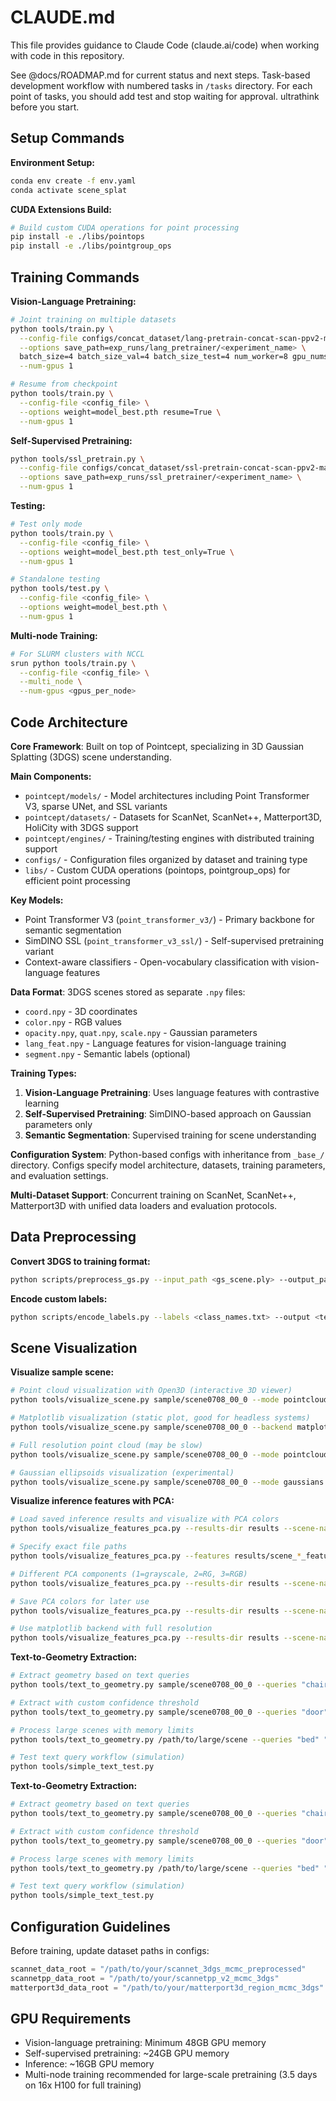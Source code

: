 # CLAUDE.md

This file provides guidance to Claude Code (claude.ai/code) when working with code in this repository.


See @docs/ROADMAP.md for current status and next steps.
Task-based development workflow with numbered tasks in `/tasks` directory.
For each point of tasks, you should add test and stop waiting for approval.
ultrathink before you start.


## Setup Commands

**Environment Setup:**
```bash
conda env create -f env.yaml
conda activate scene_splat
```

**CUDA Extensions Build:**
```bash
# Build custom CUDA operations for point processing
pip install -e ./libs/pointops
pip install -e ./libs/pointgroup_ops
```

## Training Commands

**Vision-Language Pretraining:**
```bash
# Joint training on multiple datasets
python tools/train.py \
  --config-file configs/concat_dataset/lang-pretrain-concat-scan-ppv2-matt-mcmc-wo-normal-contrastive.py \
  --options save_path=exp_runs/lang_pretrainer/<experiment_name> \
  batch_size=4 batch_size_val=4 batch_size_test=4 num_worker=8 gpu_nums=1 \
  --num-gpus 1

# Resume from checkpoint
python tools/train.py \
  --config-file <config_file> \
  --options weight=model_best.pth resume=True \
  --num-gpus 1
```

**Self-Supervised Pretraining:**
```bash
python tools/ssl_pretrain.py \
  --config-file configs/concat_dataset/ssl-pretrain-concat-scan-ppv2-matt-3rscan-arkit-hyper-mcmc-base.py \
  --options save_path=exp_runs/ssl_pretrainer/<experiment_name> \
  --num-gpus 1
```

**Testing:**
```bash
# Test only mode
python tools/train.py \
  --config-file <config_file> \
  --options weight=model_best.pth test_only=True \
  --num-gpus 1

# Standalone testing
python tools/test.py \
  --config-file <config_file> \
  --options weight=model_best.pth \
  --num-gpus 1
```

**Multi-node Training:**
```bash
# For SLURM clusters with NCCL
srun python tools/train.py \
  --config-file <config_file> \
  --multi_node \
  --num-gpus <gpus_per_node>
```

## Code Architecture

**Core Framework**: Built on top of Pointcept, specializing in 3D Gaussian Splatting (3DGS) scene understanding.

**Main Components:**
- `pointcept/models/` - Model architectures including Point Transformer V3, sparse UNet, and SSL variants
- `pointcept/datasets/` - Datasets for ScanNet, ScanNet++, Matterport3D, HoliCity with 3DGS support
- `pointcept/engines/` - Training/testing engines with distributed training support
- `configs/` - Configuration files organized by dataset and training type
- `libs/` - Custom CUDA operations (pointops, pointgroup_ops) for efficient point processing

**Key Models:**
- Point Transformer V3 (`point_transformer_v3/`) - Primary backbone for semantic segmentation
- SimDINO SSL (`point_transformer_v3_ssl/`) - Self-supervised pretraining variant
- Context-aware classifiers - Open-vocabulary classification with vision-language features

**Data Format**: 3DGS scenes stored as separate `.npy` files:
- `coord.npy` - 3D coordinates
- `color.npy` - RGB values  
- `opacity.npy`, `quat.npy`, `scale.npy` - Gaussian parameters
- `lang_feat.npy` - Language features for vision-language training
- `segment.npy` - Semantic labels (optional)

**Training Types:**
1. **Vision-Language Pretraining**: Uses language features with contrastive learning
2. **Self-Supervised Pretraining**: SimDINO-based approach on Gaussian parameters only
3. **Semantic Segmentation**: Supervised training for scene understanding

**Configuration System**: Python-based configs with inheritance from `_base_/` directory. Configs specify model architecture, datasets, training parameters, and evaluation settings.

**Multi-Dataset Support**: Concurrent training on ScanNet, ScanNet++, Matterport3D with unified data loaders and evaluation protocols.

## Data Preprocessing

**Convert 3DGS to training format:**
```bash
python scripts/preprocess_gs.py --input_path <gs_scene.ply> --output_path <output_dir>
```

**Encode custom labels:**
```bash
python scripts/encode_labels.py --labels <class_names.txt> --output <text_embeddings.pt>
```

## Scene Visualization

**Visualize sample scene:**
```bash
# Point cloud visualization with Open3D (interactive 3D viewer)
python tools/visualize_scene.py sample/scene0708_00_0 --mode pointcloud --sample-ratio 0.1

# Matplotlib visualization (static plot, good for headless systems)
python tools/visualize_scene.py sample/scene0708_00_0 --backend matplotlib --sample-ratio 0.05

# Full resolution point cloud (may be slow)
python tools/visualize_scene.py sample/scene0708_00_0 --mode pointcloud

# Gaussian ellipsoids visualization (experimental)
python tools/visualize_scene.py sample/scene0708_00_0 --mode gaussians --sample-ratio 0.01
```

**Visualize inference features with PCA:**
```bash
# Load saved inference results and visualize with PCA colors
python tools/visualize_features_pca.py --results-dir results --scene-name scene0708_00_0

# Specify exact file paths
python tools/visualize_features_pca.py --features results/scene_*_features.npy --coords results/scene_*_coords.npy

# Different PCA components (1=grayscale, 2=RG, 3=RGB)
python tools/visualize_features_pca.py --results-dir results --scene-name scene0708_00_0 --n-components 3

# Save PCA colors for later use
python tools/visualize_features_pca.py --results-dir results --scene-name scene0708_00_0 --save-colors pca_colors.npy

# Use matplotlib backend with full resolution
python tools/visualize_features_pca.py --results-dir results --scene-name scene0708_00_0 --backend matplotlib --sample-ratio 1.0
```

**Text-to-Geometry Extraction:**
```bash
# Extract geometry based on text queries
python tools/text_to_geometry.py sample/scene0708_00_0 --queries "chair" "table" "sofa" --visualize --save-individual

# Extract with custom confidence threshold
python tools/text_to_geometry.py sample/scene0708_00_0 --queries "door" "window" --threshold 0.15

# Process large scenes with memory limits
python tools/text_to_geometry.py /path/to/large/scene --queries "bed" "desk" --max-points 30000 --save-individual

# Test text query workflow (simulation)
python tools/simple_text_test.py
```

**Text-to-Geometry Extraction:**
```bash
# Extract geometry based on text queries
python tools/text_to_geometry.py sample/scene0708_00_0 --queries "chair" "table" "sofa" --visualize --save-individual

# Extract with custom confidence threshold
python tools/text_to_geometry.py sample/scene0708_00_0 --queries "door" "window" --threshold 0.15

# Process large scenes with memory limits
python tools/text_to_geometry.py /path/to/large/scene --queries "bed" "desk" --max-points 30000 --save-individual

# Test text query workflow (simulation)
python tools/simple_text_test.py
```

## Configuration Guidelines

Before training, update dataset paths in configs:
```python
scannet_data_root = "/path/to/your/scannet_3dgs_mcmc_preprocessed"
scannetpp_data_root = "/path/to/your/scannetpp_v2_mcmc_3dgs"
matterport3d_data_root = "/path/to/your/matterport3d_region_mcmc_3dgs"
```

## GPU Requirements

- Vision-language pretraining: Minimum 48GB GPU memory
- Self-supervised pretraining: ~24GB GPU memory
- Inference: ~16GB GPU memory
- Multi-node training recommended for large-scale pretraining (3.5 days on 16x H100 for full training)